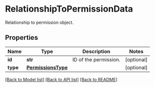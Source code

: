 # RelationshipToPermissionData

Relationship to permission object.

## Properties
Name | Type | Description | Notes
------------ | ------------- | ------------- | -------------
**id** | **str** | ID of the permission. | [optional] 
**type** | [**PermissionsType**](PermissionsType.md) |  | [optional] 

[[Back to Model list]](README.md#documentation-for-models) [[Back to API list]](README.md#documentation-for-api-endpoints) [[Back to README]](README.md)


